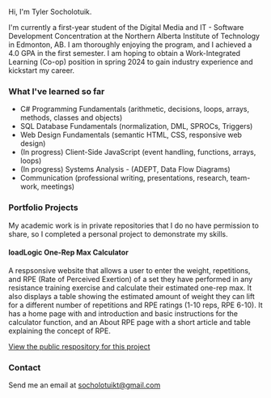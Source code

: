 Hi, I'm Tyler Socholotuik.

I'm currently a first-year student of the Digital Media and IT - Software Development Concentration at the Northern Alberta Institute of Technology in Edmonton, AB. I am thoroughly enjoying the program, and I achieved a 4.0 GPA in the first semester. 
I am hoping to obtain a Work-Integrated Learning (Co-op) position in spring 2024 to gain industry experience and kickstart my career.

### What I've learned so far

- C# Programming Fundamentals (arithmetic, decisions, loops, arrays, methods, classes and objects)
- SQL Database Fundamentals (normalization, DML, SPROCs, Triggers)
- Web Design Fundamentals (semantic HTML, CSS, responsive web design)
- (In progress) Client-Side JavaScript (event handling, functions, arrays, loops)
- (In progress) Systems Analysis - (ADEPT, Data Flow Diagrams)
- Communication (professional writing, presentations, research, team-work, meetings)

### Portfolio Projects

My academic work is in private repositories that I do no have permission to share, so I completed a personal project to demonstrate my skills.

#### loadLogic One-Rep Max Calculator

A respsonsive website that allows a user to enter the weight, repetitions, and RPE (Rate of Perceived Exertion) of a set they have performed in any resistance training exercise
and calculate their estimated one-rep max. It also displays a table showing the estimated amount of weight they can lift for a different number of repetitions and RPE ratings
(1-10 reps, RPE 6-10). It has a home page with and introduction and basic instructions for the calculator function, and an About RPE page with a short article and table explaining the concept of RPE.

[View the public respository for this project](https://github.com/TylerSocholotuik/one-rep-max-calculator)

### Contact

Send me an email at <socholotuikt@gmail.com>

<!---
TylerSocholotuik/TylerSocholotuik is a ✨ special ✨ repository because its `README.md` (this file) appears on your GitHub profile.
You can click the Preview link to take a look at your changes.
--->
